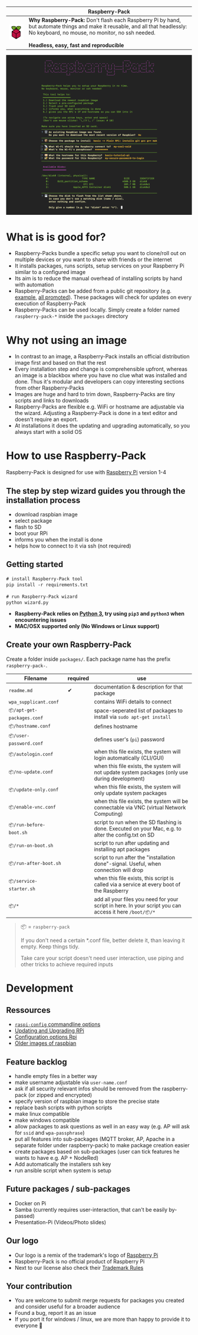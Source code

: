 |                                                  | Raspberry-Pack                                                                                                                                                                                                                        |
| ------------------------------------------------ | ------------------------------------------------------------------------------------------------------------------------------------------------------------------------------------------------------------------------------------- |
| ![raspberry-pack.png](assets/raspberry-pack.png) | **Why Raspberry-Pack:** Don't flash each Raspberry Pi by hand, but automate things and make it reusable, and all that headlessly: No keyboard, no mouse, no monitor, no ssh needed.<br><br> **Headless, easy, fast and reproducible** |

![CLI](assets/example-cli.png)

# What is is good for?

- Raspberry-Packs bundle a specific setup you want to clone/roll out on multiple devices or you want to share with friends or the internet
- It installs packages, runs scripts, setup services on your Raspberry Pi similar to a configured image
- Its aim is to reduce the manual overhead of installing scripts by hand with automation
- Raspberry-Packs can be added from a public git repository (e.g. [example](https://github.com/constant-flow/raspberry-pack-apache2), [all promoted](promoted-packages.md)). These packages will check for updates on every execution of Raspberry-Pack
- Raspberry-Packs can be used locally. Simply create a folder named `raspberry-pack-*` inside the `packages` directory

# Why not using an image

- In contrast to an image, a Raspberry-Pack installs an official distribution image first and based on that the rest
- Every installation step and change is comprehensible upfront, whereas an image is a blackbox where you have no clue what was installed and done. Thus it's modular and developers can copy interesting sections from other Raspberry-Packs
- Images are huge and hard to trim down, Raspberry-Packs are tiny scripts and links to downloads
- Raspberry-Packs are flexible e.g. WiFi or hostname are adjustable via the wizard. Adjusting a Raspberry-Pack is done in a text editor and doesn't require an export.
- At installations it does the updating and upgrading automatically, so you always start with a solid OS

# How to use Raspberry-Pack

Raspberry-Pack is designed for use with [Raspberry Pi](http://www.raspberrypi.org) version 1-4

## The step by step wizard guides you through the installation process

- download raspbian image
- select package
- flash to SD
- boot your RPi
- informs you when the install is done
- helps how to connect to it via ssh (not required)

## Getting started

```
# install Raspberry-Pack tool
pip install -r requirements.txt

# run Raspberry-Pack wizard
python wizard.py
```

- **Raspberry-Pack relies on [Python 3](https://docs.python-guide.org/starting/install3/osx/), try using `pip3` and `python3` when encountering issues**
- **MAC/OSX supported only (No Windows or Linux support)**

## Create your own Raspberry-Pack

Create a folder inside `packages/`. Each package name has the prefix `raspberry-pack-`.

| Filename                   | required | use                                                                                                     |
| -------------------------- | -------- | ------------------------------------------------------------------------------------------------------- |
| `readme.md`                | ✔        | documentation & description for that package                                                            |
| `wpa_supplicant.conf`      |          | contains WiFi details to connect                                                                        |
| `📦/apt-get-packages.conf` |          | space-seperated list of packages to install via `sudo apt-get install`                                  |
| `📦/hostname.conf`         |          | defines hostname                                                                                        |
| `📦/user-password.conf`    |          | defines user's (`pi`) password                                                                          |
| `📦/autologin.conf`        |          | when this file exists, the system will login automatically (CLI/GUI)                                    |
| `📦/no-update.conf`        |          | when this file exists, the system will not update system packages (only use during development)         |
| `📦/update-only.conf`      |          | when this file exists, the system will only update system packages                                      |
| `📦/enable-vnc.conf`       |          | when this file exists, the system will be connectable via VNC (virtual Network Computing)               |
| `📦/run-before-boot.sh`    |          | script to run when the SD flashing is done. Executed on your Mac, e.g. to alter the config.txt on SD    |
| `📦/run-on-boot.sh`        |          | script to run after updating and installing apt packages                                                |
| `📦/run-after-boot.sh`     |          | script to run after the "installation done"-signal. Useful, when connection will drop                   |
| `📦/service-starter.sh`    |          | when this file exists, this script is called via a service at every boot of the Raspberry               |
| `📦/*`                     |          | add all your files you need for your script in here. In your script you can access it here `/boot/📦/*` |

> 📦 = `raspberry-pack`
>
> If you don't need a certain \*.conf file, better delete it, than leaving it empty. Keep things tidy.
>
> Take care your script doesn't need user interaction, use piping and other tricks to achieve required inputs

# Development

## Ressources

- [`raspi-config` commandline options](https://github.com/RPi-Distro/raspi-config/blob/master/raspi-config)
- [Updating and Upgrading RPi](https://www.raspberrypi.org/documentation/raspbian/updating.md)
- [Configuration options Rpi](https://www.raspberrypi.org/documentation/configuration/)
- [Older images of raspbian](https://downloads.raspberrypi.org/raspbian/images/)

## Feature backlog

- handle empty files in a better way
- make username adjustable via `user-name.conf`
- ask if all security relevant infos should be removed from the raspberry-pack (or zipped and encrypted)
- specify version of raspbian image to store the precise state
- replace bash scripts with python scripts
- make linux compatible
- make windows compatible
- allow packages to ask questions as well in an easy way (e.g. AP will ask for `ssid` and `wpa-passphrase`)
- put all features into sub-packages (MQTT broker, AP, Apache in a separate folder under raspberry-pack) to make package creation easier
- create packages based on sub-packages (user can tick features he wants to have e.g. AP + NodeRed)
- Add automatically the installers ssh key
- run ansible script when system is setup

## Future packages / sub-packages

- Docker on Pi
- Samba (currently requires user-interaction, that can't be easily by-passed)
- Presentation-Pi (Videos/Photo slides)

## Our logo

- Our logo is a remix of the trademark's logo of [Raspberry Pi](http://www.raspberrypi.org)
- Raspberry-Pack is no official product of Raspberry Pi
- Next to our license also check their [Trademark Rules](https://www.raspberrypi.org/trademark-rules/)

## Your contribution

- You are welcome to submit merge requests for packages you created and consider useful for a broader audience
- Found a bug, report it as an issue
- If you port it for windows / linux, we are more than happy to provide it to everyone 🤗
